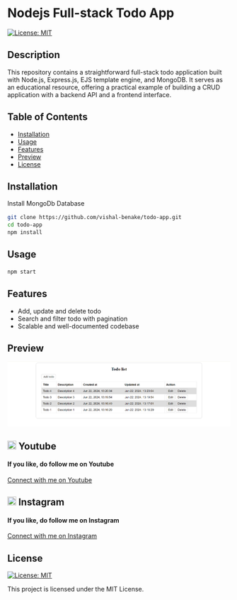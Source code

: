 # Nodejs Full-stack Todo App

[![License: MIT](https://img.shields.io/badge/License-MIT-yellow.svg)](https://opensource.org/licenses/MIT)

## Description

This repository contains a straightforward full-stack todo application built with Node.js, Express.js, EJS template engine, and MongoDB. It serves as an educational resource, offering a practical example of building a CRUD application with a backend API and a frontend interface.

## Table of Contents

- [Installation](#installation)
- [Usage](#usage)
- [Features](#features)
- [Preview](#preview)
- [License](#license)

## Installation

Install MongoDb Database

```bash
git clone https://github.com/vishal-benake/todo-app.git
cd todo-app
npm install
```

## Usage

```bash
npm start
```

## Features

- Add, update and delete todo
- Search and filter todo with pagination
- Scalable and well-documented codebase

## Preview

<div>
<img src="https://github.com/vishal-benake/todo-app/blob/main/public/img/todo.png">
</div>

## <img src="https://upload.wikimedia.org/wikipedia/commons/0/09/YouTube_full-color_icon_%282017%29.svg" width="20" height="20"> Youtube
<h4>If you like, do follow me on Youtube</h4>
<a href="https://www.youtube.com/@Code-With-Vishal">Connect with me on  Youtube</a>

## <img src="https://upload.wikimedia.org/wikipedia/commons/e/e7/Instagram_logo_2016.svg" width="20" height="20"> Instagram
<h4>If you like, do follow me on Instagram</h4>
<a href="https://www.instagram.com/monstrvishal">Connect with me on Instagram</a>

## License

[![License: MIT](https://img.shields.io/badge/License-MIT-yellow.svg)](https://opensource.org/licenses/MIT)

This project is licensed under the MIT License.
